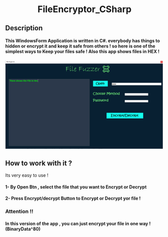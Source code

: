 <h1 align="center"> FileEncryptor_CSharp </h1>

<h2>Description </h2>
<h4>
This WindowsForm Application is written in C#.  everybody has things to hidden or encrypt it  and keep it safe from others ! 
so  here is one of the simplest ways to Keep your files safe !
Also this app shows  files in HEX ! 
 </h4>

 <img  src="app.png">
 <h2 >How to work with it ? </h2>
 <p>Its very easy to use ! </p> 
<h4>1-  By Open Btn , select the file that you want to Encrypt or Decrypt  </h4>
<h4>2- Press  Encrypt/decrypt Button to Encrypt or Decrypt yor file !  </h4>
<h3>Attention !!</h3>
<h4>In this version of the app , you can just encrypt your file in one way !  (BinaryData^80)</h4>
 
